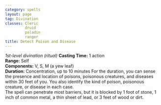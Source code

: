 ```yaml
---
category: spells
layout: page
tag: Divination
classes: Cleric
         druid
         paladin
         ranger
title: Detect Poison and Disease 
---
```

_1st-level divination (ritual)_ 
**Casting Time:** 1 action    
**Range:** Self    
**Components:** V, S, M (a yew leaf)    
**Duration:** Concentration, up to 10 minutes 
For the duration, you can sense the presence and location of poisons, poisonous creatures, and diseases within 30 feet of you. You also identify the kind of poison, poisonous creature, or disease in each case.    
The spell can penetrate most barriers, but it is blocked by 1 foot of stone, 1 inch of common metal, a thin sheet of lead, or 3 feet of wood or dirt. 